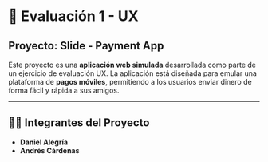 # 📱 Evaluación 1 - UX  
## Proyecto: **Slide - Payment App**

Este proyecto es una **aplicación web simulada** desarrollada como parte de un ejercicio de evaluación UX. La aplicación está diseñada para emular una plataforma de **pagos móviles**, permitiendo a los usuarios enviar dinero de forma fácil y rápida a sus amigos.

---

## 🧑‍💻 Integrantes del Proyecto

- **Daniel Alegría**
- **Andrés Cárdenas**
